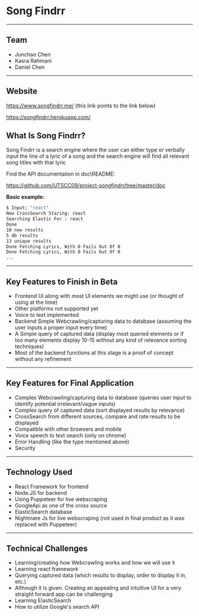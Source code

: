 # Song Findrr
---
## Team
- Junchao Chen
- Kasra Rahmani
- Daniel Chen
---

## Website
https://www.songfindrr.me/   (this link points to the link below)

https://songfindrr.herokuapp.com/

## What Is Song Findrr?
Song Findrr is a search engine where the user can either type or verbally input the line of a lyric of a song and the search engine will find all relevant song titles with that lyric

Find the API documentation in doc\README:

https://github.com/UTSCC09/project-songfindrr/tree/master/doc

**Basic example:**

```sh
$ Input: "react"
New CrossSearch Staring: react
Searching Elastic For : react
Done
10 new results
5 db results
13 unique results
Done Fetching Lyrics, With 0 Fails Out Of 0
Done Fetching Lyrics, With 0 Fails Out Of 0
...
```
---
## Key Features to Finish in Beta
- Frontend UI along with most UI elements we might use (or thought of using at the time)
- Other platforms not supported yet
- Voice to text implemented
- Backend Simple Webcrawling/capturing data to database  (assuming the user inputs a proper input every time)
- A Simple query of captured data (display most queried elements or if too many elements display 10-15 without any kind of relevance sorting techniques)
- Most of the backend functions at this stage is a proof of concept without any refinement
---

## Key Features for Final Application
- Complex Webcrawling/capturing data to database (queries user input to identify potential irrelevant/vague inputs)
- Complex query of captured data (sort displayed results by relevance)
- CrossSearch from different sources, compare and rate results to be displayed
- Compatible with other browsers and mobile
- Voice speech to text search (only on chrome)
- Error Handling (like the type mentioned above)
- Security
---

## Technology Used
- React Framework for frontend
- Node.JS for backend
- Using Puppeteer for live webscraping
- GoogleApi as one of the cross source
- ElasticSearch database
- Nightmare Js for live webscraping (not used in final product as it was replaced with Puppeteer)
---

## Technical Challenges
- Learning/creating how Webcrawling works and how we will use it
- Learning react framework
- Querying captured data (which results to display, order to display it in,  etc.)
- Although it is given. Creating an appealing and intuitive UI for a very straight forward app can be challenging
- Learning ElasticSearch
- How to utilize Google's search API

